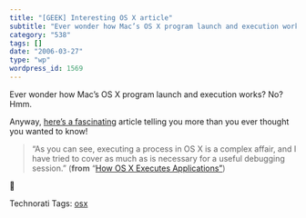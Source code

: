 ```yaml
---
title: "[GEEK] Interesting OS X article"
subtitle: "Ever wonder how Mac’s OS X program launch and execution works? No? Hmm."
category: "538"
tags: []
date: "2006-03-27"
type: "wp"
wordpress_id: 1569
---
```

Ever wonder how Mac’s OS X program launch and execution works? No? Hmm. 

Anyway, [here’s a fascinating](http://0xfe.blogspot.com/2006/03/how-os-x-executes-applications.html) article telling you more than you ever thought you wanted to know!

> “As you can see, executing a process in OS X is a complex affair, and I have tried to cover as much as is necessary for a useful debugging session.” (**from** “[How OS X Executes Applications”](http://0xfe.blogspot.com/2006/03/how-os-x-executes-applications.html))

🙂

Technorati Tags: [osx](http://www.technorati.com/tag/osx)
